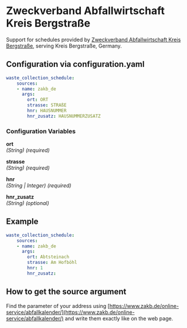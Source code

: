 # Zweckverband Abfallwirtschaft Kreis Bergstraße

Support for schedules provided by [Zweckverband Abfallwirtschaft Kreis Bergstraße](https://www.zakb.de), serving Kreis Bergstraße, Germany.

## Configuration via configuration.yaml

```yaml
waste_collection_schedule:
    sources:
    - name: zakb_de
      args:
        ort: ORT
        strasse: STRAßE
        hnr: HAUSNUMMER
        hnr_zusatz: HAUSNUMMERZUSATZ
```

### Configuration Variables

**ort**  
*(String) (required)*

**strasse**  
*(String) (required)*

**hnr**  
*(String | Integer) (required)*

**hnr_zusatz**  
*(String) (optional)*

## Example

```yaml
waste_collection_schedule:
    sources:
    - name: zakb_de
      args:
        ort: Abtsteinach
        strasse: Am Hofböhl
        hnr: 1
        hnr_zusatz: 
```

## How to get the source argument

Find the parameter of your address using [https://www.zakb.de/online-service/abfallkalender/](https://www.zakb.de/online-service/abfallkalender/) and write them exactly like on the web page.
